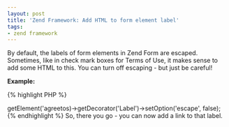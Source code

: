 ```yaml
---
layout: post
title: 'Zend Framework: Add HTML to form element label'
tags:
- zend framework
---
```


By default, the labels of form elements in Zend Form are escaped.  Sometimes, like in check mark boxes for Terms of Use, it makes sense to add some HTML to this.  You can turn off escaping - but just be careful!  

**Example:**

{% highlight PHP %}
<?php 
$this->getElement('agreetos)->getDecorator('Label')->setOption('escape', false);
{% endhighlight %}    
    

So, there you go - you can now add a link to that label.
